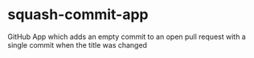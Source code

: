 # squash-commit-app

GitHub App which adds an empty commit to an open pull request with a single commit when the title was changed
